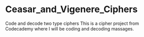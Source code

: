 # Ceasar_and_Vigenere_Ciphers
Code and decode two type ciphers
This is a cipher project from Codecademy where I will be coding and decoding massages. 
